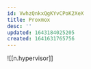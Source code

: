 ```yaml
---
id: VwhzQnkxQgKYvCPoK2XeX
title: Proxmox
desc: ''
updated: 1643184025205
created: 1641631765756
---
```


![[n.hypervisor]]
